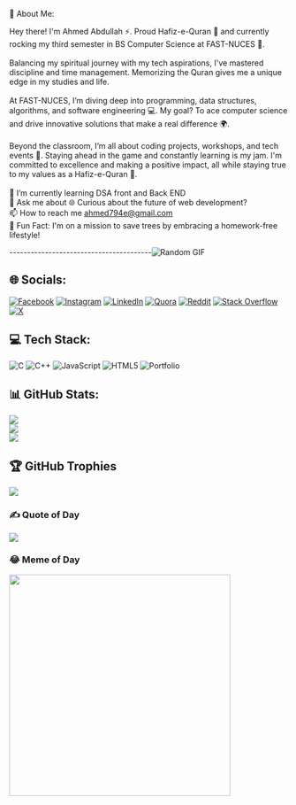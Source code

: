 💫 About Me:

Hey there! I'm Ahmed Abdullah ⚡️. Proud Hafiz-e-Quran 📖 and currently rocking my third semester in BS Computer Science at FAST-NUCES 🏫.<br><br>Balancing my spiritual journey with my tech aspirations, I've mastered discipline and time management. Memorizing the Quran gives me a unique edge in my studies and life.<br><br>At FAST-NUCES, I’m diving deep into programming, data structures, algorithms, and software engineering 💻. My goal? To ace computer science and drive innovative solutions that make a real difference 🌍.<br><br>Beyond the classroom, I’m all about coding projects, workshops, and tech events 🚀. Staying ahead in the game and constantly learning is my jam. I'm committed to excellence and making a positive impact, all while staying true to my values as a Hafiz-e-Quran 🕋.<br><br>🌱 I’m currently learning DSA front and Back END<br>💬 Ask me about 🌐 Curious about the future of web development?<br>📫 How to reach me ahmed794e@gmail.com<br>🌳 Fun Fact:  I'm on a mission to save trees by embracing a homework-free lifestyle!

----------------------------------------![Random GIF](https://miro.medium.com/v2/resize:fit:1358/1*yw0TnheAGN-LPneDaTlaxw.gif)


## 🌐 Socials:
[![Facebook](https://img.shields.io/badge/Facebook-%231877F2.svg?logo=Facebook&logoColor=white)](https://www.facebook.com/profile.php?id=100095092391809) [![Instagram](https://img.shields.io/badge/Instagram-%23E4405F.svg?logo=Instagram&logoColor=white)](https://www.instagram.com/eem.ahmed/) [![LinkedIn](https://img.shields.io/badge/LinkedIn-%230077B5.svg?logo=linkedin&logoColor=white)](https://tinyurl.com/yy3zvjf5) [![Quora](https://img.shields.io/badge/Quora-%23B92B27.svg?logo=Quora&logoColor=white)](https://www.quora.com/profile/Ahmed-Abdullah-933) [![Reddit](https://img.shields.io/badge/Reddit-%23FF4500.svg?logo=Reddit&logoColor=white)](https://reddit.com/user/u/eem_ahmed) [![Stack Overflow](https://img.shields.io/badge/-Stackoverflow-FE7A16?logo=stack-overflow&logoColor=white)](https://stackoverflow.com/users/24872094) [![X](https://img.shields.io/badge/X-black.svg?logo=X&logoColor=white)](https://x.com/ahmed_794x) 

## 💻 Tech Stack:
![C](https://img.shields.io/badge/c-%2300599C.svg?style=for-the-badge&logo=c&logoColor=white) ![C++](https://img.shields.io/badge/c++-%2300599C.svg?style=for-the-badge&logo=c%2B%2B&logoColor=white) ![JavaScript](https://img.shields.io/badge/javascript-%23323330.svg?style=for-the-badge&logo=javascript&logoColor=%23F7DF1E) ![HTML5](https://img.shields.io/badge/html5-%23E34F26.svg?style=for-the-badge&logo=html5&logoColor=white) ![Portfolio](https://img.shields.io/badge/Portfolio-%23000000.svg?style=for-the-badge&logo=firefox&logoColor=#FF7139)

## 📊 GitHub Stats:
![](https://github-readme-stats.vercel.app/api?username=Ahmed-Abdullah-01&theme=radical&hide_border=false&include_all_commits=true&count_private=true)<br/>
![](https://github-readme-streak-stats.herokuapp.com/?user=Ahmed-Abdullah-01&theme=radical&hide_border=false)<br/>
![](https://github-readme-stats.vercel.app/api/top-langs/?username=Ahmed-Abdullah-01&theme=radical&hide_border=false&include_all_commits=true&count_private=true&layout=compact)

## 🏆 GitHub Trophies
![](https://github-profile-trophy.vercel.app/?username=Ahmed-Abdullah-01&theme=radical&no-frame=true&no-bg=false&margin-w=4)

### ✍️ Quote of Day
![](https://quotes-github-readme.vercel.app/api?type=horizontal&theme=radical)


### 😂 Meme of Day
<img src='https://memer-new.vercel.app/' style="height: 400px;"/>

